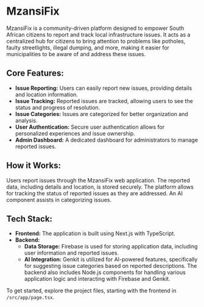 # MzansiFix

MzansiFix is a community-driven platform designed to empower South African citizens to report and track local infrastructure issues. It acts as a centralized hub for citizens to bring attention to problems like potholes, faulty streetlights, illegal dumping, and more, making it easier for municipalities to be aware of and address these issues.

## Core Features:

*   **Issue Reporting:** Users can easily report new issues, providing details and location information.
*   **Issue Tracking:** Reported issues are tracked, allowing users to see the status and progress of resolution.
*   **Issue Categories:** Issues are categorized for better organization and analysis.
*   **User Authentication:** Secure user authentication allows for personalized experiences and issue ownership.
*   **Admin Dashboard:** A dedicated dashboard for administrators to manage reported issues.

## How it Works:

Users report issues through the MzansiFix web application. The reported data, including details and location, is stored securely. The platform allows for tracking the status of reported issues as they are addressed. An AI component assists in categorizing issues.

## Tech Stack:

*   **Frontend:** The application is built using Next.js with TypeScript.
*   **Backend:**
    *   **Data Storage:** Firebase is used for storing application data, including user information and reported issues.
    *   **AI Integration:** Genkit is utilized for AI-powered features, specifically for suggesting issue categories based on reported descriptions. The backend also includes Node.js components for handling various application logic and interacting with Firebase and Genkit.

To get started, explore the project files, starting with the frontend in `/src/app/page.tsx`.

